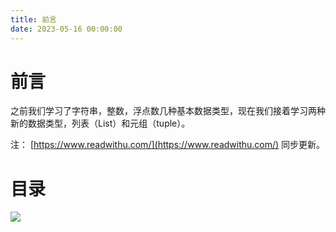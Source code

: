 ```yaml
---
title: 前言
date: 2023-05-16 00:00:00
---
```


# 前言 #

之前我们学习了字符串，整数，浮点数几种基本数据类型，现在我们接着学习两种新的数据类型，列表（List）和元组（tuple）。

注： [https://www.readwithu.com/](https://www.readwithu.com/) 同步更新。


# 目录 #

![](https://minio.testwn.com/img/blog/168425318452632.png)